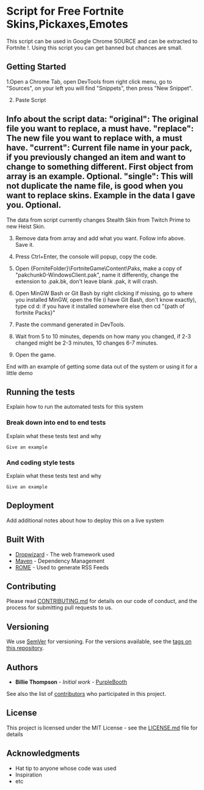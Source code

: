 # Script for Free Fortnite Skins,Pickaxes,Emotes

This script can be used in Google Chrome SOURCE and can be extracted to Fortnite !.
Using this script you can get banned but chances are small.

## Getting Started

1.Open a Chrome Tab, open DevTools from right click menu, go to "Sources", on your left you will find "Snippets", then press "New Snippet". 


2. Paste Script

Info about the script data:
"original": The original file you want to replace, a must have.
"replace": The new file you want to replace with, a must have.
"current": Current file name in your pack, if you previously changed an item and want to change to something different. First object from array is an example. Optional.
"single": This will not duplicate the name file, is good when you want to replace skins. Example in the data I gave you. Optional.
-
The data from script currently changes Stealth Skin from Twitch Prime to new Heist Skin.

3. Remove data from array and add what you want. Follow info above. Save it.

4. Press Ctrl+Enter, the console will popup, copy the code.

5. Open {ForniteFolder}\FortniteGame\Content\Paks, make a copy of "pakchunk0-WindowsClient.pak", name it differently, change the extension to .pak.bk, don't leave blank .pak, it will crash.

6. Open MinGW Bash or Git Bash by right clicking if missing, go to where you installed MinGW, open the file (i have Git Bash, don't know exactly), type cd d: if you have it installed somewhere else then cd "{path of fortnite Packs}"

7. Paste the command generated in DevTools.

8. Wait from 5 to 10 minutes, depends on how many you changed, if 2-3 changed might be 2-3 minutes, 10 changes 6-7 minutes.

9. Open the game.




End with an example of getting some data out of the system or using it for a little demo

## Running the tests

Explain how to run the automated tests for this system

### Break down into end to end tests

Explain what these tests test and why

```
Give an example
```

### And coding style tests

Explain what these tests test and why

```
Give an example
```

## Deployment

Add additional notes about how to deploy this on a live system

## Built With

* [Dropwizard](http://www.dropwizard.io/1.0.2/docs/) - The web framework used
* [Maven](https://maven.apache.org/) - Dependency Management
* [ROME](https://rometools.github.io/rome/) - Used to generate RSS Feeds

## Contributing

Please read [CONTRIBUTING.md](https://gist.github.com/PurpleBooth/b24679402957c63ec426) for details on our code of conduct, and the process for submitting pull requests to us.

## Versioning

We use [SemVer](http://semver.org/) for versioning. For the versions available, see the [tags on this repository](https://github.com/your/project/tags). 

## Authors

* **Billie Thompson** - *Initial work* - [PurpleBooth](https://github.com/PurpleBooth)

See also the list of [contributors](https://github.com/your/project/contributors) who participated in this project.

## License

This project is licensed under the MIT License - see the [LICENSE.md](LICENSE.md) file for details

## Acknowledgments

* Hat tip to anyone whose code was used
* Inspiration
* etc
